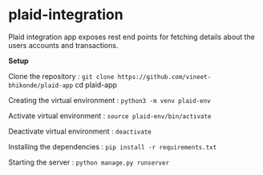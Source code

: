 # plaid-integration

Plaid integration app exposes rest end points for fetching details about the users accounts and transactions.

**Setup** 

Clone the repository : `git clone https://github.com/vineet-bhikonde/plaid-app`
cd plaid-app

Creating the virtual environment : `python3 -m venv plaid-env`

Activate virtual environment : `source plaid-env/bin/activate`

Deactivate virtual environment : `deactivate`

Installing the dependencies : `pip install -r requirements.txt`

Starting the server : `python manage.py runserver`
